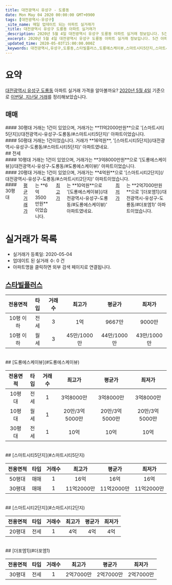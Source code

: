 ```yaml
---
title: 대전광역시 유성구 - 도룡동
date: Mon May 04 2020 00:00:00 GMT+0900
tags: [대전광역시-유성구]
_site_name: 매일 업데이트 되는 아파트 실거래가
_title: 대전광역시 유성구 도룡동 아파트 실거래가
_description: 2020년 5월 4일 대전광역시 유성구 도룡동 아파트 실거래 정보입니다. 5건 아파트 정보가 있습니다.
_excerpt: 2020년 5월 4일 대전광역시 유성구 도룡동 아파트 실거래 정보입니다. 5건 아파트 정보가 있습니다.
_updated_time: 2020-05-03T15:00:00.000Z
_keywords: 대전광역시,유성구,도룡동,스타빌플러스,도룡에스케이뷰,스마트시티5단지,스마트시티2단지,더포엠1
---
```





# 요약
<ins>대전광역시 유성구 도룡동</ins> 아파트 실거래 가격을 알아볼까요? <ins>2020년 5월 4일</ins> 기준으로 <ins>이번달, 지난달 거래</ins>를 정리해보았습니다.

## 매매
<div class="container">
<div class="six columns" markdown="1">
#### 30평대
거래는 1건이 있었으며, 거래가는 **11억2000만원**으로 '[스마트시티5단지](/대전광역시-유성구-도룡동/#스마트시티5단지)' 아파트이었습니다.
</div>
<div class="six columns" markdown="1">
#### 50평대
거래는 1건이었습니다. 거래가 **16억원**, '[스마트시티5단지](/대전광역시-유성구-도룡동/#스마트시티5단지)' 아파트였네요.
</div>
</div>
## 전세
<div class="container">
<div class="six columns" markdown="1">
#### 10평대
거래는 1건이 있었으며, 거래가는 **3억8000만원**으로 '[도룡에스케이뷰](/대전광역시-유성구-도룡동/#도룡에스케이뷰)' 아파트이었습니다.
</div>
<div class="six columns" markdown="1">
#### 20평대
거래는 1건이 있었으며, 거래가는 **4억원**으로 '[스마트시티2단지](/대전광역시-유성구-도룡동/#스마트시티2단지)' 아파트이었습니다.
</div>
</div>
<div class="container">
<div class="twelve columns" markdown="1">
#### 30평대
<ins>평균 거래가</ins>는 **6억3500만원**이었습니다. <ins>최고가</ins>는 **10억원**으로 '[도룡에스케이뷰](/대전광역시-유성구-도룡동/#도룡에스케이뷰)' 아파트였네요. <ins>최저가</ins>는 **2억7000만원**으로 '[더포엠1](/대전광역시-유성구-도룡동/#더포엠1)' 아파트이었습니다.
</div>
</div>



# 실거래가 목록
- 실거래가 등록일: 2020-05-04
- 업데이트 된 실거래 수: 0 건
- 아파트명을 클릭하면 외부 검색 페이지로 연결됩니다.

## [스타빌플러스](#스타빌플러스)

|전용면적|타입|거래수|최고가|평균가|최저가|
|:---:|:---:|:---:|:---:|:---:|:---:|
|10평 이하|<span class="deal-type-2">전세</span>|3|1억|9667만|9000만|
|10평 이하|<span class="deal-type-3">월세</span>|3|45만/1000만|44만/1000만|43만/1000만|

<br/>
## [도룡에스케이뷰](#도룡에스케이뷰)

|전용면적|타입|거래수|최고가|평균가|최저가|
|:---:|:---:|:---:|:---:|:---:|:---:|
|10평대|<span class="deal-type-2">전세</span>|1|3억8000만|3억8000만|3억8000만|
|10평대|<span class="deal-type-3">월세</span>|1|20만/3억5000만|20만/3억5000만|20만/3억5000만|
|30평대|<span class="deal-type-2">전세</span>|1|10억|10억|10억|

<br/>
## [스마트시티5단지](#스마트시티5단지)

|전용면적|타입|거래수|최고가|평균가|최저가|
|:---:|:---:|:---:|:---:|:---:|:---:|
|50평대|<span class="deal-type-1">매매</span>|1|16억|16억|16억|
|30평대|<span class="deal-type-1">매매</span>|1|11억2000만|11억2000만|11억2000만|

<br/>
## [스마트시티2단지](#스마트시티2단지)

|전용면적|타입|거래수|최고가|평균가|최저가|
|:---:|:---:|:---:|:---:|:---:|:---:|
|20평대|<span class="deal-type-2">전세</span>|1|4억|4억|4억|

<br/>
## [더포엠1](#더포엠1)

|전용면적|타입|거래수|최고가|평균가|최저가|
|:---:|:---:|:---:|:---:|:---:|:---:|
|30평대|<span class="deal-type-2">전세</span>|1|2억7000만|2억7000만|2억7000만|

<br/>



